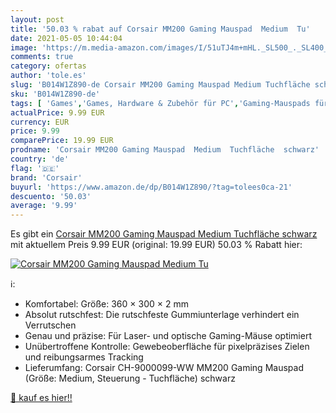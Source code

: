 ```yaml
---
layout: post
title: '50.03 % rabat auf Corsair MM200 Gaming Mauspad  Medium  Tu'
date: 2021-05-05 10:44:04
image: 'https://m.media-amazon.com/images/I/51uTJ4m+mHL._SL500_._SL400_.jpg'
comments: true
category: ofertas
author: 'tole.es'
slug: 'B014W1Z890-de Corsair MM200 Gaming Mauspad Medium Tuchfläche schwarz'
sku: 'B014W1Z890-de'
tags: [ 'Games','Games, Hardware & Zubehör für PC','Gaming-Mauspads für PC','Zubehör für PC','corsair', ]
actualPrice: 9.99 EUR
currency: EUR
price: 9.99
comparePrice: 19.99 EUR
prodname: 'Corsair MM200 Gaming Mauspad  Medium  Tuchfläche  schwarz'
country: 'de'
flag: '🇩🇪'
brand: 'Corsair'
buyurl: 'https://www.amazon.de/dp/B014W1Z890/?tag=tolees0ca-21'
descuento: '50.03'
average: '9.99'
---
```


Es gibt ein [Corsair MM200 Gaming Mauspad  Medium  Tuchfläche  schwarz](https://www.amazon.de/dp/B014W1Z890/?tag=tolees0ca-21) mit aktuellem Preis 9.99 EUR (original: 19.99 EUR) 50.03 % Rabatt hier:

[![Corsair MM200 Gaming Mauspad  Medium  Tu](https://m.media-amazon.com/images/I/51uTJ4m+mHL._SL500_._SL400_.jpg)](https://www.amazon.de/dp/B014W1Z890/?tag=tolees0ca-21)

ℹ️:

- Komfortabel: Größe: 360 × 300 × 2 mm
- Absolut rutschfest: Die rutschfeste Gummiunterlage verhindert ein Verrutschen
- Genau und präzise: Für Laser- und optische Gaming-Mäuse optimiert
- Unübertroffene Kontrolle: Gewebeoberfläche für pixelpräzises Zielen und reibungsarmes Tracking
- Lieferumfang: Corsair CH-9000099-WW MM200 Gaming Mauspad (Größe: Medium, Steuerung - Tuchfläche) schwarz

[🛒 kauf es hier!!](https://www.amazon.de/dp/B014W1Z890/?tag=tolees0ca-21)
